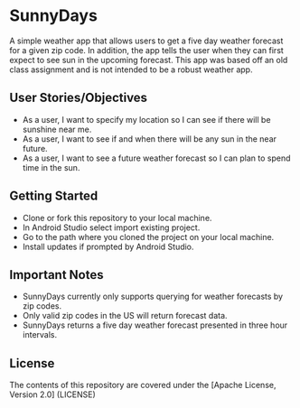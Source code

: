 # SunnyDays

A simple weather app that allows users to get a five day weather forecast for a given zip code. In addition, the app tells the
user when they can first expect to see sun in the upcoming forecast. This app was based off an old class assignment and is not
intended to be a robust weather app.

## User Stories/Objectives

- As a user, I want to specify my location so I can see if there will be sunshine near me.
- As a user, I want to see if and when there will be any sun in the near future.
- As a user, I want to see a future weather forecast so I can plan to spend time in the sun.

## Getting Started

- Clone or fork this repository to your local machine.
- In Android Studio select import existing project.
- Go to the path where you cloned the project on your local machine.
- Install updates if prompted by Android Studio.

## Important Notes

- SunnyDays currently only supports querying for weather forecasts by zip codes.
- Only valid zip codes in the US will return forecast data.
- SunnyDays returns a five day weather forecast presented in three hour intervals.

## License 

The contents of this repository are covered under the [Apache License, Version 2.0] (LICENSE)


